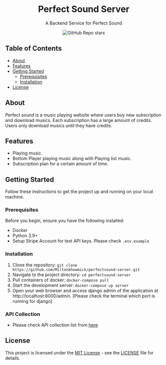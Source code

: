 <h1 align="center">Perfect Sound Server</h1>
<p align="center">A Backend Service for Perfect Sound</p>
<p align="center">
	<img alt="GitHub Repo stars" src="https://img.shields.io/github/stars/Miltonbhowmick/perfectsound-server"> 
</p>

## Table of Contents

- [About](#about)
- [Features](#features)
- [Getting Started](#getting-started)
  - [Prerequisites](#prerequisites)
  - [Installation](#installation)
- [License](#license)

## About

Perfect sound is a music playing website where users buy new subscription and download musics. Each subscription has a large amount of credits. Users only download musics until they have credits.

## Features

- Playing music.
- Bottom Player playing music along with Playing list music.
- Subscription plan for a certain amount of time.
  
## Getting Started

Follow these instructions to get the project up and running on your local machine.

### Prerequisites
Before you begin, ensure you have the following installed:

- Docker
- Python 3.9+
- Setup Stripe Account for test API keys. Please check `.env.example`

### Installation

1. Clone the repository:
   `git clone https://github.com/Miltonbhowmick/perfectsound-server.git`
2. Navigate to the project directory:
	`cd perfectsound-server`
3. Pull containers of docker:
  `docker-compose pull`
4. Start the development server:
 	`docker-compose up server`  
5. Open your web browser and access django admin of the application at http://localhost:8000/admin. [Please check the terminal which port is running for django]

### API Collection

- Please check API collection list from <a href="https://github.com/Miltonbhowmick/perfectsound-server/blob/main/perfectsound.postman_collection.json">here</a>

## License
This project is licensed under the [MIT License](./LICENSE) - see the [LICENSE](./LICENSE) file for details.

